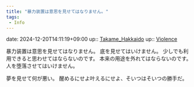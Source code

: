 ```yaml
---
title: "暴力装置は意思を見せてはなりません。"
tags:
 - Info
---
```


date: 2024-12-20T14:11:19+09:00
up:: [Takame_Hakkaido](../Bar/Novel/Nacaria/Takame_Hakkaido.md)
up:: [Violence](../Bar/Novel/Topics/Violence.md)

暴力装置は意思を見せてはなりません。
底を見せてはいけません。
少しでも利用できると思わせてはならないのです。
本来の用途を外れてはならないのです。
人を堕落させてはいけません。

夢を見せて何が悪い。
醒めるにせよ叶えるにせよ、そいつはそいつの勝手だ。